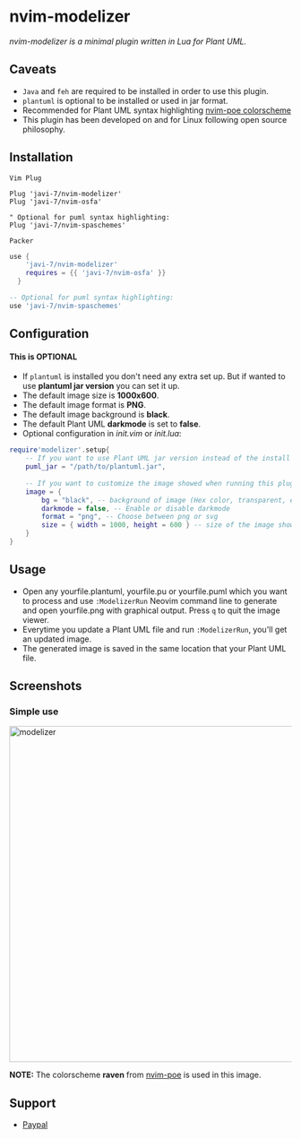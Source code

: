 # nvim-modelizer
*nvim-modelizer is a minimal plugin written in Lua for Plant UML.*

## Caveats
- `Java` and `feh` are required to be installed in order to use this plugin.
- `plantuml` is optional to be installed or used in jar format.
- Recommended for Plant UML syntax highlighting [nvim-poe colorscheme](https://github.com/javi-7/nvim-poe)
- This plugin has been developed on and for Linux following open source philosophy.

## Installation
`Vim Plug`
```vim
Plug 'javi-7/nvim-modelizer'
Plug 'javi-7/nvim-osfa'

" Optional for puml syntax highlighting:
Plug 'javi-7/nvim-spaschemes'
```
`Packer`
```lua
use {
    'javi-7/nvim-modelizer'
    requires = {{ 'javi-7/nvim-osfa' }}
  }

-- Optional for puml syntax highlighting:
use 'javi-7/nvim-spaschemes'
```

## Configuration
#### This is OPTIONAL
- If `plantuml` is installed you don't need any extra set up. But if wanted to use **plantuml jar version** you can set it up.
- The default image size is **1000x600**.
- The default image format is **PNG**. 
- The default image background is **black**. 
- The default Plant UML **darkmode** is set to **false**. 
- Optional configuration in *init.vim* or *init.lua*:
```lua
require'modelizer'.setup{ 
    -- If you want to use Plant UML jar version instead of the install version
    puml_jar = "/path/to/plantuml.jar",
    
    -- If you want to customize the image showed when running this plugin
    image = {
        bg = "black", -- background of image (Hex color, transparent, etc.)
        darkmode = false, -- Enable or disable darkmode 
        format = "png", -- Choose between png or svg
        size = { width = 1000, height = 600 } -- size of the image showed
    }
}
```

## Usage
- Open any yourfile.plantuml, yourfile.pu or yourfile.puml which you want to process and use `:ModelizerRun` Neovim command line to generate and open yourfile.png with graphical output. Press `q` to quit the image viewer.
- Everytime you update a Plant UML file and run `:ModelizerRun`, you'll get an updated image.
- The generated image is saved in the same location that your Plant UML file.

## Screenshots
### Simple use

<img src="https://github.com/javi-7/img/blob/master/nvim-modelizer/modelizer.gif?raw=true" alt="modelizer" style="width:600px;"/>

**NOTE:** The colorscheme **raven** from [nvim-poe](https://github.com/javi-7/nvim-poe) is used in this image.

## Support
- [Paypal](https://www.paypal.com/donate/?hosted_button_id=DT5ZGHRJKYJ8C)
